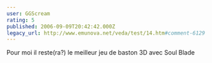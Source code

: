 ```yaml
---
user: GGScream
rating: 5
published: 2006-09-09T20:42:42.000Z
legacy_url: http://www.emunova.net/veda/test/14.htm#comment-6129
---
```

Pour moi il reste(ra?) le meilleur jeu de baston 3D avec Soul Blade